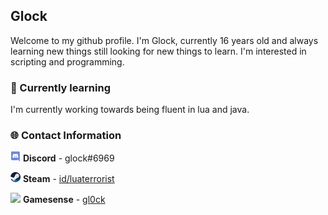 ## Glock
Welcome to my github profile. I'm Glock, currently 16 years old and always learning new things still looking for new things to learn. I'm interested in scripting and programming.

### 🧠 Currently learning
I'm currently working towards being fluent in lua and java.

### 🌐 Contact Information
![](smalldiscord.png) **Discord** - glock#6969

![](smallsteam.png) **Steam** - [id/luaterrorist](https://steamcommunity.com/id/luaterrorist)

![](smallgamesense.ico) **Gamesense** - [gl0ck](https://gamesense.pub/forums/profile.php?id=7770)
<!--
**glockhvh/glockhvh** is a ✨ _special_ ✨ repository because its `README.md` (this file) appears on your GitHub profile.

Here are some ideas to get you started:

- 🔭 I’m currently working on ...
- 🌱 I’m currently learning ...
- 👯 I’m looking to collaborate on ...
- 🤔 I’m looking for help with ...
- 💬 Ask me about ...
- 📫 How to reach me: ...
- 😄 Pronouns: ...
- ⚡ Fun fact: ...
-->
